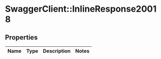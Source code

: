 # SwaggerClient::InlineResponse20018

## Properties
Name | Type | Description | Notes
------------ | ------------- | ------------- | -------------

